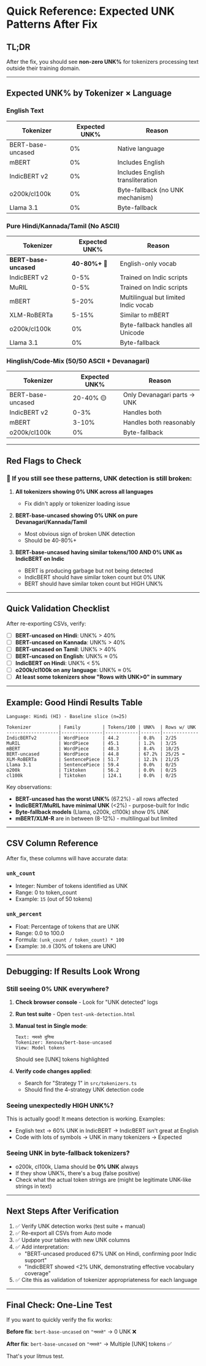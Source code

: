 # Quick Reference: Expected UNK Patterns After Fix

## TL;DR
After the fix, you should see **non-zero UNK%** for tokenizers processing text outside their training domain.

---

## Expected UNK% by Tokenizer × Language

### English Text
| Tokenizer | Expected UNK% | Reason |
|-----------|---------------|---------|
| BERT-base-uncased | 0% | Native language |
| mBERT | 0% | Includes English |
| IndicBERT v2 | 0% | Includes English transliteration |
| o200k/cl100k | 0% | Byte-fallback (no UNK mechanism) |
| Llama 3.1 | 0% | Byte-fallback |

### Pure Hindi/Kannada/Tamil (No ASCII)
| Tokenizer | Expected UNK% | Reason |
|-----------|---------------|---------|
| **BERT-base-uncased** | **40-80%+** 🔴 | English-only vocab |
| IndicBERT v2 | 0-5% | Trained on Indic scripts |
| MuRIL | 0-5% | Trained on Indic scripts |
| mBERT | 5-20% | Multilingual but limited Indic vocab |
| XLM-RoBERTa | 5-15% | Similar to mBERT |
| o200k/cl100k | 0% | Byte-fallback handles all Unicode |
| Llama 3.1 | 0% | Byte-fallback |

### Hinglish/Code-Mix (50/50 ASCII + Devanagari)
| Tokenizer | Expected UNK% | Reason |
|-----------|---------------|---------|
| BERT-base-uncased | 20-40% 🟡 | Only Devanagari parts → UNK |
| IndicBERT v2 | 0-3% | Handles both |
| mBERT | 3-10% | Handles both reasonably |
| o200k/cl100k | 0% | Byte-fallback |

---

## Red Flags to Check

### 🚨 If you still see these patterns, UNK detection is still broken:

1. **All tokenizers showing 0% UNK across all languages**
   - Fix didn't apply or tokenizer loading issue

2. **BERT-base-uncased showing 0% UNK on pure Devanagari/Kannada/Tamil**
   - Most obvious sign of broken UNK detection
   - Should be 40-80%+

3. **BERT-base-uncased having similar tokens/100 AND 0% UNK as IndicBERT on Indic**
   - BERT is producing garbage but not being detected
   - IndicBERT should have similar token count but 0% UNK
   - BERT should have similar token count but HIGH UNK%

---

## Quick Validation Checklist

After re-exporting CSVs, verify:

- [ ] **BERT-uncased on Hindi**: UNK% > 40%
- [ ] **BERT-uncased on Kannada**: UNK% > 40%
- [ ] **BERT-uncased on Tamil**: UNK% > 40%
- [ ] **BERT-uncased on English**: UNK% ≈ 0%
- [ ] **IndicBERT on Hindi**: UNK% < 5%
- [ ] **o200k/cl100k on any language**: UNK% ≈ 0%
- [ ] **At least some tokenizers show "Rows with UNK>0" in summary**

---

## Example: Good Hindi Results Table

```
Language: Hindi (HI) - Baseline slice (n=25)

Tokenizer          | Family        | Tokens/100 | UNK%  | Rows w/ UNK
-------------------|---------------|------------|-------|-------------
IndicBERTv2        | WordPiece     | 44.2       | 0.8%  | 2/25
MuRIL              | WordPiece     | 45.1       | 1.2%  | 3/25
mBERT              | WordPiece     | 48.3       | 8.4%  | 18/25
BERT-uncased       | WordPiece     | 44.8       | 67.2% | 25/25 ⬅️
XLM-RoBERTa        | SentencePiece | 51.7       | 12.1% | 21/25
Llama 3.1          | SentencePiece | 59.4       | 0.0%  | 0/25
o200k              | Tiktoken      | 56.2       | 0.0%  | 0/25
cl100k             | Tiktoken      | 124.1      | 0.0%  | 0/25
```

Key observations:
- **BERT-uncased has the worst UNK%** (67.2%) - all rows affected
- **IndicBERT/MuRIL have minimal UNK** (<2%) - purpose-built for Indic
- **Byte-fallback models** (Llama, o200k, cl100k) show 0% UNK
- **mBERT/XLM-R** are in between (8-12%) - multilingual but limited

---

## CSV Column Reference

After fix, these columns will have accurate data:

### `unk_count`
- Integer: Number of tokens identified as UNK
- Range: 0 to token_count
- Example: `15` (out of 50 tokens)

### `unk_percent`
- Float: Percentage of tokens that are UNK
- Range: 0.0 to 100.0
- Formula: `(unk_count / token_count) * 100`
- Example: `30.0` (30% of tokens are UNK)

---

## Debugging: If Results Look Wrong

### Still seeing 0% UNK everywhere?

1. **Check browser console** - Look for "UNK detected" logs
2. **Run test suite** - Open `test-unk-detection.html`
3. **Manual test in Single mode**:
   ```
   Text: नमस्ते दुनिया
   Tokenizer: Xenova/bert-base-uncased
   View: Model tokens
   ```
   Should see [UNK] tokens highlighted

4. **Verify code changes applied**:
   - Search for "Strategy 1" in `src/tokenizers.ts`
   - Should find the 4-strategy UNK detection code

### Seeing unexpectedly HIGH UNK%?

This is actually good! It means detection is working. Examples:
- English text → 60% UNK in IndicBERT → IndicBERT isn't great at English
- Code with lots of symbols → UNK in many tokenizers → Expected

### Seeing UNK in byte-fallback tokenizers?

- o200k, cl100k, Llama should be **0% UNK** always
- If they show UNK%, there's a bug (false positive)
- Check what the actual token strings are (might be legitimate UNK-like strings in text)

---

## Next Steps After Verification

1. ✅ Verify UNK detection works (test suite + manual)
2. ✅ Re-export all CSVs from Auto mode
3. ✅ Update your tables with new UNK columns
4. ✅ Add interpretation:
   - "BERT-uncased produced 67% UNK on Hindi, confirming poor Indic support"
   - "IndicBERT showed <2% UNK, demonstrating effective vocabulary coverage"
5. ✅ Cite this as validation of tokenizer appropriateness for each language

---

## Final Check: One-Line Test

If you want to quickly verify the fix works:

**Before fix**: `bert-base-uncased` on `"नमस्ते"` → 0 UNK ❌

**After fix**: `bert-base-uncased` on `"नमस्ते"` → Multiple [UNK] tokens ✅

That's your litmus test.
